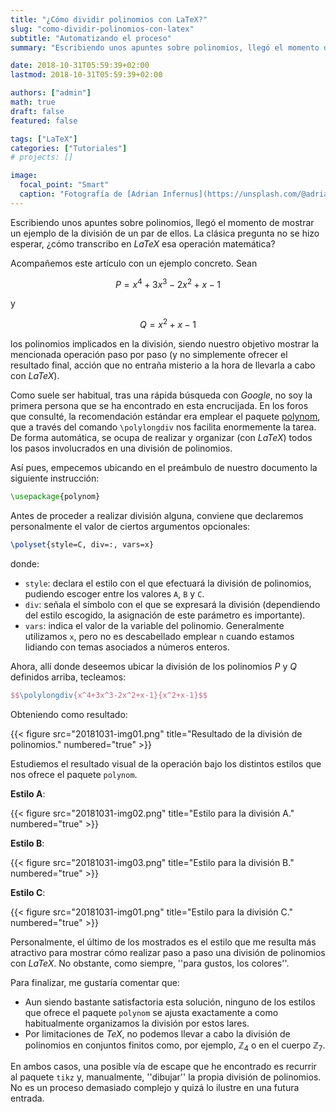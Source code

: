 ```yaml
---
title: "¿Cómo dividir polinomios con LaTeX?"
slug: "como-dividir-polinomios-con-latex"
subtitle: "Automatizando el proceso"
summary: "Escribiendo unos apuntes sobre polinomios, llegó el momento de mostrar un ejemplo de la división de un par de ellos. La clásica pregunta no se hizo esperar, ¿cómo transcribo en LaTeX esa operación matemática?"

date: 2018-10-31T05:59:39+02:00
lastmod: 2018-10-31T05:59:39+02:00

authors: ["admin"]
math: true
draft: false
featured: false

tags: ["LaTeX"]
categories: ["Tutoriales"]
# projects: []

image:
  focal_point: "Smart"
  caption: "Fotografía de [Adrian Infernus](https://unsplash.com/@adrian_infernus), disponible en [Unsplash](https://unsplash.com/photos/5apewqWk978)."
---
```


Escribiendo unos apuntes sobre polinomios, llegó el momento de mostrar un ejemplo de la división de un par de ellos. La clásica pregunta no se hizo esperar, ¿cómo transcribo en *LaTeX* esa operación matemática?

Acompañemos este artículo con un ejemplo concreto. Sean 

$$
P = x^4 + 3x^3 - 2x^2 + x - 1
$$ 

y 

$$
Q = x^2 + x - 1
$$ 

los polinomios implicados en la división, siendo nuestro objetivo mostrar la mencionada operación paso por paso (y no simplemente ofrecer el resultado final, acción que no entraña misterio a la hora de llevarla a cabo con *LaTeX*).

Como suele ser habitual, tras una rápida búsqueda con *Google*, no soy la primera persona que se ha encontrado en esta encrucijada. En los foros que consulté, la recomendación estándar era emplear el paquete [polynom](https://ctan.org/pkg/polynom), que a través del comando `\polylongdiv` nos facilita enormemente la tarea. De forma automática, se ocupa de realizar y organizar (con *LaTeX*) todos los pasos involucrados en una división de polinomios.

Así pues, empecemos ubicando en el preámbulo de nuestro documento la siguiente instrucción:

```tex
\usepackage{polynom}
```

Antes de proceder a realizar división alguna, conviene que declaremos personalmente el valor de ciertos argumentos opcionales:

```tex
\polyset{style=C, div=:, vars=x}
```

donde:

- `style`: declara el estilo con el que efectuará la división de polinomios, pudiendo escoger entre los valores `A`, `B` y `C`. 
- `div`: señala el símbolo con el que se expresará la división (dependiendo del estilo escogido, la asignación de este parámetro es importante).
- `vars`: indica el valor de la variable del polinomio. Generalmente utilizamos `x`, pero no es descabellado emplear `n` cuando estamos lidiando con temas asociados a números enteros.

Ahora, allí donde deseemos ubicar la división de los polinomios $P$ y $Q$ definidos arriba, tecleamos:

```tex
$$\polylongdiv{x^4+3x^3-2x^2+x-1}{x^2+x-1}$$
```

Obteniendo como resultado:

{{< figure src="20181031-img01.png" title="Resultado de la división de polinomios." numbered="true" >}}

Estudiemos el resultado visual de la operación bajo los distintos estilos que nos ofrece el paquete `polynom`.

**Estilo A**:

{{< figure src="20181031-img02.png" title="Estilo para la división A." numbered="true" >}}

**Estilo B**:

{{< figure src="20181031-img03.png" title="Estilo para la división B." numbered="true" >}}

**Estilo C**:

{{< figure src="20181031-img01.png" title="Estilo para la división C." numbered="true" >}}

Personalmente, el último de los mostrados es el estilo que me resulta más atractivo para mostrar cómo realizar paso a paso una división de polinomios con *LaTeX*. No obstante, como siempre, ''para gustos, los colores''.

Para finalizar, me gustaría comentar que:

- Aun siendo bastante satisfactoria esta solución, ninguno de los estilos que ofrece el paquete `polynom` se ajusta exactamente a como habitualmente organizamos la división por estos lares.
- Por limitaciones de *TeX*, no podemos llevar a cabo la división de polinomios en conjuntos finitos como, por ejemplo, $\mathbb{Z}_4$ o en el cuerpo $\mathbb{Z}_7$.

En ambos casos, una posible vía de escape que he encontrado es recurrir al paquete `tikz` y, manualmente, ''dibujar'' la propia división de polinomios. No es un proceso demasiado complejo y quizá lo ilustre en una futura entrada.
